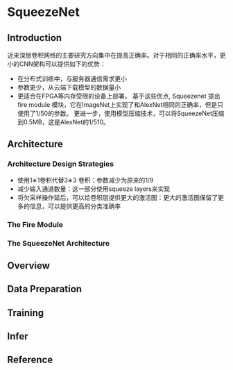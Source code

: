 SqueezeNet
===========
Introduction
-----------
近来深层卷积网络的主要研究方向集中在提高正确率。对于相同的正确率水平，更小的CNN架构可以提供如下的优势： 
* 在分布式训练中，与服务器通信需求更小 
* 参数更少，从云端下载模型的数据量小 
* 更适合在FPGA等内存受限的设备上部署。 
基于这些优点, Squeezenet 提出fire module 模块，它在ImageNet上实现了和AlexNet相同的正确率，但是只使用了1/50的参数。
更进一步，使用模型压缩技术，可以将SqueezeNet压缩到0.5MB，这是AlexNet的1/510。

Architecture
-----------
  ### Architecture Design Strategies
  * 使用1∗1卷积代替3∗3 卷积：参数减少为原来的1/9 
  * 减少输入通道数量：这一部分使用squeeze layers来实现 
  * 将欠采样操作延后，可以给卷积层提供更大的激活图：更大的激活图保留了更多的信息，可以提供更高的分类准确率
  ### The Fire Module
  ### The SqueezeNet Architecture
  
Overview
-----------
Data Preparation
-----------
Training
-----------
Infer
-----------
Reference
-----------
